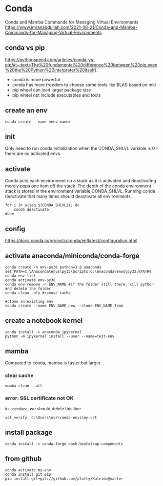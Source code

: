 # Conda

Conda and Mamba Commands for Managing Virtual Environments\
https://www.imranabdullah.com/2021-08-21/Conda-and-Mamba-Commands-for-Managing-Virtual-Environments

## conda vs pip
https://pythonspeed.com/articles/conda-vs-pip/#:~:text=The%20fundamental%20difference%20between%20pip,even%20the%20Python%20interpreter%20itself).

- conda is more powerful
- conda has more freedom to choose some tools like BLAS based on mkl
- pip wheel can lead larger package size
- pip wheel not include executables and tools

## create an env
```
conda create --name <env-name>
```

## init
Only need to run conda initialization when the CONDA_SHLVL variable is 0 - there are no activated envs.

## activate
Conda puts each environment on a stack as it is activated and deactivating merely pops one item off the stack.
The depth of the conda environment stack is stored in the environment variable CONDA_SHLVL. Running conda deactivate that many times should deactivate all environments.
```
for i in $(seq ${CONDA_SHLVL}); do
    conda deactivate
done
```

## config
https://docs.conda.io/projects/conda/en/latest/configuration.html

## activate anaconda/miniconda/conda-forge
```
conda create -n env-py38 python=3.8 anaconda
set PATH=C:\Anaconda\envs\py33\Scripts;C:\Anaconda\envs\py33;%PATH%
conda env list
conda activate env-py38
conda env remove -n ENV_NAME #if the folder still there, kill python and delete the folder
conda clean -afy #remove cache

#clone an existing env
conda create --name ENV_NAME_new --clone ENV_NAME_from
```

## create a notebook kernel
```
conda install -c anaconda ipykernel
python -m ipykernel install --user --name=test-env
```

## mamba
Compared to conda, mamba is faster but larger.

### clear cache
```
mamba clean --all
```

### error: SSL certificate not OK
in `.condarc`, we should delete this line
```
ssl_verify: C:\Users\usr\conda-envs\my.crt
```

## install package
```
conda install -c conda-forge dash-bootstrap-components
```

## from github
```
conda activate my-env
conda install git pip
pip install git+git://github.com/plotly/Kaleido@master
```
